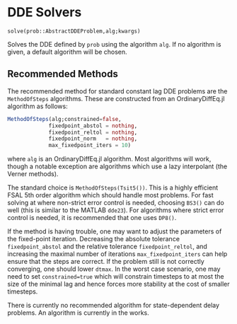 # DDE Solvers

`solve(prob::AbstractDDEProblem,alg;kwargs)`

Solves the DDE defined by `prob` using the algorithm `alg`. If no algorithm is
given, a default algorithm will be chosen.

## Recommended Methods

The recommended method for standard constant lag DDE problems are the `MethodOfSteps`
algorithms. These are constructed from an OrdinaryDiffEq.jl algorithm as follows:

```julia
MethodOfSteps(alg;constrained=false,
             fixedpoint_abstol = nothing,
             fixedpoint_reltol = nothing,
             fixedpoint_norm   = nothing,
             max_fixedpoint_iters = 10)
```

where `alg` is an OrdinaryDiffEq.jl algorithm. Most algorithms will work, though
a notable exception are algorithms which use a lazy interpolant (the Verner methods).

The standard choice is `MethodOfSteps(Tsit5())`. This is a highly efficient FSAL
5th order algorithm which should handle most problems. For fast solving at where
non-strict error control is needed, choosing `BS3()` can do well (this is similar
to the MATLAB `dde23`). For algorithms where strict error control is needed, it
is recommended that one uses `DP8()`.

If the method is having trouble, one may want to adjust the parameters of the 
fixed-point iteration. Decreasing the absolute tolerance `fixedpoint_abstol` and the 
relative tolerance `fixedpoint_reltol`, and increasing the maximal number of iterations
`max_fixedpoint_iters` can help ensure that the steps are correct. If the problem still
is not correctly converging, one should lower `dtmax`. In the worst case scenario, one 
may need to set `constrained=true` which will constrain timesteps to at most the size
of the minimal lag and hence forces more stability at the cost of smaller timesteps.

There is currently no recommended algorithm for state-dependent delay problems.
An algorithm is currently in the works.

